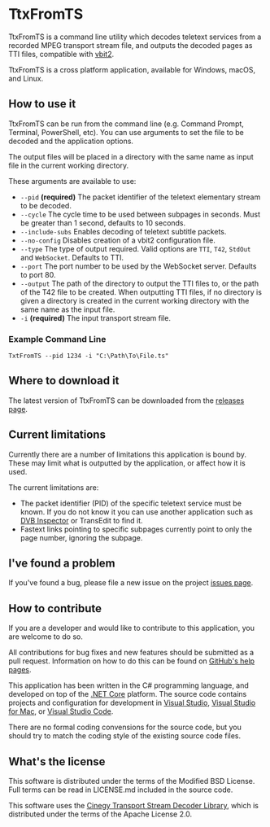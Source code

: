 TtxFromTS
=========

TtxFromTS is a command line utility which decodes teletext services from a recorded MPEG transport stream file, and outputs the decoded pages as TTI files, compatible with [vbit2](https://github.com/peterkvt80/vbit2).

TtxFromTS is a cross platform application, available for Windows, macOS, and Linux.

How to use it
-------------

TtxFromTS can be run from the command line (e.g. Command Prompt, Terminal, PowerShell, etc). You can use arguments to set the file to be decoded and the application options.

The output files will be placed in a directory with the same name as input file in the current working directory.

These arguments are available to use:

* `--pid` **(required)** The packet identifier of the teletext elementary stream to be decoded.
* `--cycle` The cycle time to be used between subpages in seconds. Must be greater than 1 second, defaults to 10 seconds.
* `--include-subs` Enables decoding of teletext subtitle packets.
* `--no-config` Disables creation of a vbit2 configuration file.
* `--type` The type of output required. Valid options are `TTI`, `T42`, `StdOut` and `WebSocket`. Defaults to TTI.
* `--port` The port number to be used by the WebSocket server. Defaults to port 80.
* `--output` The path of the directory to output the TTI files to, or the path of the T42 file to be created. When outputting TTI files, if no directory is given a directory is created in the current working directory with the same name as the input file.
* `-i` **(required)** The input transport stream file.

### Example Command Line

```
TxtFromTS --pid 1234 -i "C:\Path\To\File.ts"
```

Where to download it
--------------------

The latest version of TtxFromTS can be downloaded from the [releases page](https://github.com/orryverducci/TtxFromTS/releases).

Current limitations
-------------------

Currently there are a number of limitations this application is bound by. These may limit what is outputted by the application, or affect how it is used.

The current limitations are:

* The packet identifier (PID) of the specific teletext service must be known. If you do not know it you can use another application such as [DVB Inspector](http://www.digitalekabeltelevisie.nl/dvb_inspector/) or TransEdit to find it.
* Fastext links pointing to specific subpages currently point to only the page number, ignoring the subpage.

I've found a problem
--------------------

If you've found a bug, please file a new issue on the project [issues page](https://github.com/orryverducci/TtxFromTS/issues).

How to contribute
-----------------

If you are a developer and would like to contribute to this application, you are welcome to do so.

All contributions for bug fixes and new features should be submitted as a pull request. Information on how to do this can be found on [GitHub's help pages](https://help.github.com/articles/about-pull-requests/).

This application has been written in the C# programming language, and developed on top of the [.NET Core](https://docs.microsoft.com/en-gb/dotnet/core/) platform. The source code contains projects and configuration for development in [Visual Studio](https://www.visualstudio.com/vs/), [Visual Studio for Mac](https://www.visualstudio.com/vs/), or [Visual Studio Code](https://code.visualstudio.com/).

There are no formal coding convensions for the source code, but you should try to match the coding style of the existing source code files.

What's the license
------------------

This software is distributed under the terms of the Modified BSD License. Full terms can be read in LICENSE.md included in the source code.

This software uses the [Cinegy Transport Stream Decoder Library](https://github.com/Cinegy/TsDecoder), which is distributed under the terms of the Apache License 2.0.
